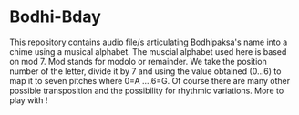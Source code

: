 # Bodhi-Bday
This repository contains audio file/s articulating Bodhipaksa's name into a chime using a musical alphabet. 
  The muscial alphabet used here is based on mod 7. Mod stands for modolo or remainder. We take the position number of the letter, divide it by 7 and using the value obtained (0...6) to map it to seven pitches where 0=A ....6=G. 
  Of course there are many other possible transposition and the possibility for rhythmic variations. 
More to play with !  
